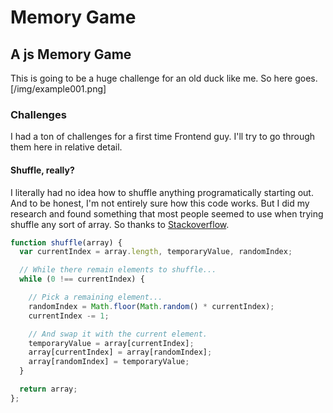 # Memory Game

## A js Memory Game
This is going to be a huge challenge for an old duck like me. So here goes. 
[/img/example001.png]

### Challenges
I had a ton of challenges for a first time Frontend guy. I'll try to go through them here in relative detail.

#### Shuffle, really?
I literally had no idea how to shuffle anything programatically starting out. And to be honest, I'm not entirely sure how this code works. But I did my research and found something that most people seemed to use when trying shuffle any sort of array. So thanks to [Stackoverflow](https://stackoverflow.com/questions/6274339/how-can-i-shuffle-an-array).

```javascript
function shuffle(array) {
  var currentIndex = array.length, temporaryValue, randomIndex;

  // While there remain elements to shuffle...
  while (0 !== currentIndex) {

    // Pick a remaining element...
    randomIndex = Math.floor(Math.random() * currentIndex);
    currentIndex -= 1;

    // And swap it with the current element.
    temporaryValue = array[currentIndex];
    array[currentIndex] = array[randomIndex];
    array[randomIndex] = temporaryValue;
  }

  return array;
};
```